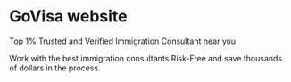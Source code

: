 # GoVisa website #

Top 1% Trusted and Verified Immigration Consultant near you.

Work with the best immigration consultants Risk-Free and save thousands of dollars in the process.
